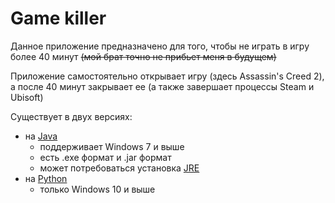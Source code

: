 # Game killer 
Данное приложение предназначено для того, чтобы не играть в игру более 40 минут ~~(мой брат точно не прибьет меня в будущем)~~

Приложение самостоятельно открывает игру (здесь Assassin's Creed 2), а после 40 минут закрывает ее (а также завершает процессы Steam и Ubisoft)

Существует в двух версиях:
- на <a href="https://github.com/VeraKasianenko/Game_killer/tree/main/game_killer_java">Java</a>
    - поддерживает Windows 7 и выше
    - есть .exe формат и .jar формат
    - может потребоваться установка <a href="https://www.oracle.com/java/technologies/javase/javase8-archive-downloads.html">JRE</a>
- на <a href="https://github.com/VeraKasianenko/Game_killer/tree/main/game_killer_python">Python</a>
    - только Windows 10 и выше

